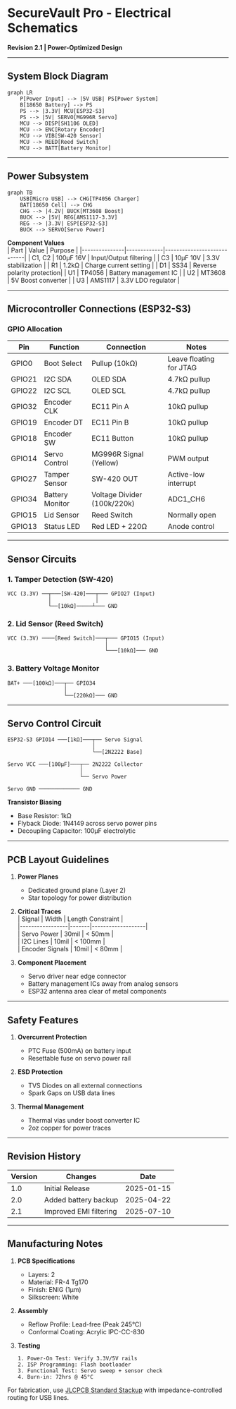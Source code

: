 # SecureVault Pro - Electrical Schematics  
**Revision 2.1 | Power-Optimized Design**  

---

## System Block Diagram  
```mermaid
graph LR
    P[Power Input] --> |5V USB| PS[Power System]
    B[18650 Battery] --> PS
    PS --> |3.3V| MCU[ESP32-S3]
    PS --> |5V| SERVO[MG996R Servo]
    MCU --> DISP[SH1106 OLED]
    MCU --> ENC[Rotary Encoder]
    MCU --> VIB[SW-420 Sensor]
    MCU --> REED[Reed Switch]
    MCU --> BATT[Battery Monitor]
```

---

## Power Subsystem  
```mermaid
graph TB
    USB[Micro USB] --> CHG[TP4056 Charger]
    BAT[18650 Cell] --> CHG
    CHG --> |4.2V| BUCK[MT3608 Boost]
    BUCK --> |5V| REG[AMS1117-3.3V]
    REG --> |3.3V| ESP[ESP32-S3]
    BUCK --> SERVO[Servo Power]
```

**Component Values**  
| Part          | Value       | Purpose                     |
|---------------|-------------|----------------------------|
| C1, C2        | 100µF 16V   | Input/Output filtering     |
| C3            | 10µF 10V    | 3.3V stabilization         |
| R1            | 1.2kΩ       | Charge current setting     |
| D1            | SS34        | Reverse polarity protection|
| U1            | TP4056      | Battery management IC      |
| U2            | MT3608      | 5V Boost converter         |
| U3            | AMS1117     | 3.3V LDO regulator         |

---

## Microcontroller Connections (ESP32-S3)  

### GPIO Allocation  
| Pin  | Function         | Connection              | Notes                     |
|------|------------------|-------------------------|---------------------------|
| GPIO0| Boot Select      | Pullup (10kΩ)           | Leave floating for JTAG   |
| GPIO21| I2C SDA         | OLED SDA                | 4.7kΩ pullup              |
| GPIO22| I2C SCL         | OLED SCL                | 4.7kΩ pullup              |
| GPIO32| Encoder CLK     | EC11 Pin A              | 10kΩ pullup               |
| GPIO19| Encoder DT      | EC11 Pin B              | 10kΩ pullup               |
| GPIO18| Encoder SW      | EC11 Button             | 10kΩ pullup               |
| GPIO14| Servo Control   | MG996R Signal (Yellow)  | PWM output                |
| GPIO27| Tamper Sensor   | SW-420 OUT              | Active-low interrupt      |
| GPIO34| Battery Monitor | Voltage Divider (100k/220k)| ADC1_CH6               |
| GPIO15| Lid Sensor      | Reed Switch             | Normally open             |
| GPIO13| Status LED      | Red LED + 220Ω          | Anode control             |

---

## Sensor Circuits  

### 1. Tamper Detection (SW-420)  
```plaintext
VCC (3.3V) ──┬───[SW-420]───┬─── GPIO27 (Input)
             │              │
             └──[10kΩ]─────┴─── GND
```

### 2. Lid Sensor (Reed Switch)  
```plaintext
VCC (3.3V) ────[Reed Switch]───┬─── GPIO15 (Input)
                               │
                               └───[10kΩ]─── GND
```

### 3. Battery Voltage Monitor  
```plaintext
BAT+ ───[100kΩ]───┬── GPIO34
                  │
                  └──[220kΩ]─── GND
```

---

## Servo Control Circuit  
```plaintext
ESP32-S3 GPIO14 ───[1kΩ]───┬── Servo Signal
                           │
                           └──[2N2222 Base]
                           
Servo VCC ───[100µF]───┬── 2N2222 Collector
                       │
                       └── Servo Power
                           
Servo GND ───────────── GND
```

**Transistor Biasing**  
- Base Resistor: 1kΩ  
- Flyback Diode: 1N4149 across servo power pins  
- Decoupling Capacitor: 100µF electrolytic  

---

## PCB Layout Guidelines  
1. **Power Planes**  
   - Dedicated ground plane (Layer 2)  
   - Star topology for power distribution  

2. **Critical Traces**  
   | Signal          | Width | Length Constraint |  
   |-----------------|-------|-------------------|  
   | Servo Power     | 30mil | < 50mm            |  
   | I2C Lines       | 10mil | < 100mm           |  
   | Encoder Signals | 10mil | < 80mm            |  

3. **Component Placement**  
   - Servo driver near edge connector  
   - Battery management ICs away from analog sensors  
   - ESP32 antenna area clear of metal components  

---

## Safety Features  
1. **Overcurrent Protection**  
   - PTC Fuse (500mA) on battery input  
   - Resettable fuse on servo power rail  

2. **ESD Protection**  
   - TVS Diodes on all external connections  
   - Spark Gaps on USB data lines  

3. **Thermal Management**  
   - Thermal vias under boost converter IC  
   - 2oz copper for power traces  

---

## Revision History  
| Version | Changes                     | Date       |  
|---------|-----------------------------|------------|  
| 1.0     | Initial Release             | 2025-01-15 |  
| 2.0     | Added battery backup        | 2025-04-22 |  
| 2.1     | Improved EMI filtering      | 2025-07-10 |  

---

## Manufacturing Notes  
1. **PCB Specifications**  
   - Layers: 2  
   - Material: FR-4 Tg170  
   - Finish: ENIG (1μm)  
   - Silkscreen: White  

2. **Assembly**  
   - Reflow Profile: Lead-free (Peak 245°C)  
   - Conformal Coating: Acrylic IPC-CC-830  

3. **Testing**  
   ```test
   1. Power-On Test: Verify 3.3V/5V rails
   2. ISP Programming: Flash bootloader
   3. Functional Test: Servo sweep + sensor check
   4. Burn-in: 72hrs @ 45°C
   ```

For fabrication, use [JLCPCB Standard Stackup](https://jlcpcb.com/capabilities/Capabilities) with impedance-controlled routing for USB lines.

